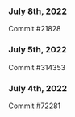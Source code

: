 ### July 8th, 2022

Commit #21828

### July 5th, 2022

Commit #314353


### July 4th, 2022

Commit #72281
